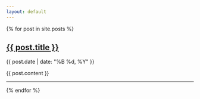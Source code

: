 ```yaml
---
layout: default
---
```


{% for post in site.posts %}
<h2><a href="{{ post.url }}">{{ post.title }}</a></h2>
<p class="meta">{{ post.date | date: "%B %d, %Y" }}</p>
  {{ post.content }}
<hr />
{% endfor %}
